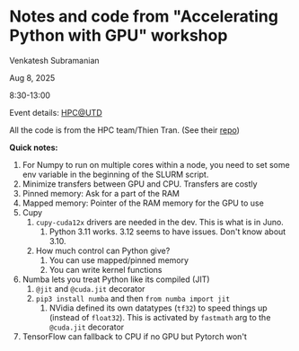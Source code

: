 # Notes and code from "Accelerating Python with GPU" workshop

Venkatesh Subramanian

Aug 8, 2025

8:30-13:00

Event details: [HPC@UTD](https://calendar.utdallas.edu/event/accelerating-python-with-gpus-workshop-2)

All the code is from the HPC team/Thien Tran. (See their [repo](https://gitlab.circ.utdallas.edu/hpc-utd/workshop/accelerating-python-with-gpus))

**Quick notes:**
1. For Numpy to run on multiple cores within a node, you need to set some env variable in the beginning of the SLURM script.
2. Minimize transfers between GPU and CPU. Transfers are costly
3. Pinned memory: Ask for a part of the RAM
4. Mapped memory: Pointer of the RAM memory for the GPU to use 
5. Cupy
   1. `cupy-cuda12x` drivers are needed in the dev. This is what is in Juno.
      1. Python 3.11 works. 3.12 seems to have issues. Don't know about 3.10.
   2. How much control can Python give?
      1. You can use mapped/pinned memory
      2. You can write kernel functions
6. Numba lets you treat Python like its compiled (JIT)
   1. `@jit` and `@cuda.jit` decorator
   2. `pip3 install numba` and then `from numba import jit`
      1. NVidia defined its own datatypes (`tf32`) to speed things up (instead of `float32`). This is activated by `fastmath` arg to the `@cuda.jit` decorator
7. TensorFlow can fallback to CPU if no GPU but Pytorch won't

